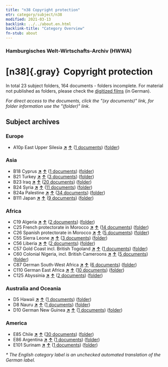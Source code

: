 ```yaml
---
title: "n38 Copyright protection"
etr: category/subject/n38
modified: 2021-03-13
backlink: ../../about.en.html
backlink-title: "Category Overview"
fn-stub: about
---
```


### Hamburgisches Welt-Wirtschafts-Archiv (HWWA)
# [n38]{.gray}&#8201; Copyright protection&#160; 





In total 23 subject folders, 164 documents - folders incomplete.
For material not published as folders, please check the [digitized films](/film/h1_sh) (in German).

_For direct access to the documents, click the "(xy documents)" link, for folder information use the "(folder)" link._

## Subject archives



### Europe

- A10p East Upper Silesia [**&nearr;**](../../../geo/i/140951/about.en.html "East Upper Silesia (all folders)") [**&uarr;**](../../../geo/about.en.html#A10p "Country category system") (<a href="https://pm20.zbw.eu/dfgview/sh/140951,145757" title="about: East Upper Silesia : Copyright protection" target="_blank">1 documents</a>) ([folder](http://purl.org/pressemappe20/folder/sh/140951,145757))

### Asia

- B18 Cyprus [**&nearr;**](../../../geo/i/141079/about.en.html "Cyprus (all folders)") [**&uarr;**](../../../geo/about.en.html#B18 "Country category system") (<a href="https://pm20.zbw.eu/dfgview/sh/141079,145757" title="about: Cyprus : Copyright protection" target="_blank">1 documents</a>) ([folder](http://purl.org/pressemappe20/folder/sh/141079,145757))
- B21 Turkey [**&nearr;**](../../../geo/i/141111/about.en.html "Turkey (all folders)") [**&uarr;**](../../../geo/about.en.html#B21 "Country category system") (<a href="https://pm20.zbw.eu/dfgview/sh/141111,145757" title="about: Turkey : Copyright protection" target="_blank">3 documents</a>) ([folder](http://purl.org/pressemappe20/folder/sh/141111,145757))
- B23 Iraq [**&nearr;**](../../../geo/i/141113/about.en.html "Iraq (all folders)") [**&uarr;**](../../../geo/about.en.html#B23 "Country category system") (<a href="https://pm20.zbw.eu/dfgview/sh/141113,145757" title="about: Iraq : Copyright protection" target="_blank">20 documents</a>) ([folder](http://purl.org/pressemappe20/folder/sh/141113,145757))
- B24 Syria [**&nearr;**](../../../geo/i/141114/about.en.html "Syria (all folders)") [**&uarr;**](../../../geo/about.en.html#B24 "Country category system") (<a href="https://pm20.zbw.eu/dfgview/sh/141114,145757" title="about: Syria : Copyright protection" target="_blank">11 documents</a>) ([folder](http://purl.org/pressemappe20/folder/sh/141114,145757))
- B24a Palestine [**&nearr;**](../../../geo/i/141115/about.en.html "Palestine (all folders)") [**&uarr;**](../../../geo/about.en.html#B24a "Country category system") (<a href="https://pm20.zbw.eu/dfgview/sh/141115,145757" title="about: Palestine : Copyright protection" target="_blank">34 documents</a>) ([folder](http://purl.org/pressemappe20/folder/sh/141115,145757))
- B111 Japan [**&nearr;**](../../../geo/i/141272/about.en.html "Japan (all folders)") [**&uarr;**](../../../geo/about.en.html#B111 "Country category system") (<a href="https://pm20.zbw.eu/dfgview/sh/141272,145757" title="about: Japan : Copyright protection" target="_blank">9 documents</a>) ([folder](http://purl.org/pressemappe20/folder/sh/141272,145757))

### Africa

- C19 Algeria [**&nearr;**](../../../geo/i/141354/about.en.html "Algeria (all folders)") [**&uarr;**](../../../geo/about.en.html#C19 "Country category system") (<a href="https://pm20.zbw.eu/dfgview/sh/141354,145757" title="about: Algeria : Copyright protection" target="_blank">2 documents</a>) ([folder](http://purl.org/pressemappe20/folder/sh/141354,145757))
- C25 French protectorate in Morocco [**&nearr;**](../../../geo/i/141358/about.en.html "French protectorate in Morocco (all folders)") [**&uarr;**](../../../geo/about.en.html#C25 "Country category system") (<a href="https://pm20.zbw.eu/dfgview/sh/141358,145757" title="about: French protectorate in Morocco : Copyright protection" target="_blank">14 documents</a>) ([folder](http://purl.org/pressemappe20/folder/sh/141358,145757))
- C26 Spanish protectorate in Morocco [**&nearr;**](../../../geo/i/141359/about.en.html "Spanish protectorate in Morocco (all folders)") [**&uarr;**](../../../geo/about.en.html#C26 "Country category system") (<a href="https://pm20.zbw.eu/dfgview/sh/141359,145757" title="about: Spanish protectorate in Morocco : Copyright protection" target="_blank">5 documents</a>) ([folder](http://purl.org/pressemappe20/folder/sh/141359,145757))
- C55 Sierra Leone [**&nearr;**](../../../geo/i/141404/about.en.html "Sierra Leone (all folders)") [**&uarr;**](../../../geo/about.en.html#C55 "Country category system") (<a href="https://pm20.zbw.eu/dfgview/sh/141404,145757" title="about: Sierra Leone : Copyright protection" target="_blank">3 documents</a>) ([folder](http://purl.org/pressemappe20/folder/sh/141404,145757))
- C56 Liberia [**&nearr;**](../../../geo/i/141405/about.en.html "Liberia (all folders)") [**&uarr;**](../../../geo/about.en.html#C56 "Country category system") (<a href="https://pm20.zbw.eu/dfgview/sh/141405,145757" title="about: Liberia : Copyright protection" target="_blank">2 documents</a>) ([folder](http://purl.org/pressemappe20/folder/sh/141405,145757))
- C57 Gold Coast incl. British Togoland [**&nearr;**](../../../geo/i/141406/about.en.html "Gold Coast incl. British Togoland (all folders)") [**&uarr;**](../../../geo/about.en.html#C57 "Country category system") (<a href="https://pm20.zbw.eu/dfgview/sh/141406,145757" title="about: Gold Coast incl. British Togoland : Copyright protection" target="_blank">1 documents</a>) ([folder](http://purl.org/pressemappe20/folder/sh/141406,145757))
- C60 Colonial Nigeria, incl. British Cameroons [**&nearr;**](../../../geo/i/141409/about.en.html "Colonial Nigeria, incl. British Cameroons (all folders)") [**&uarr;**](../../../geo/about.en.html#C60 "Country category system") (<a href="https://pm20.zbw.eu/dfgview/sh/141409,145757" title="about: Colonial Nigeria, incl. British Cameroons : Copyright protection" target="_blank">5 documents</a>) ([folder](http://purl.org/pressemappe20/folder/sh/141409,145757))
- C87 German South-West Africa [**&nearr;**](../../../geo/i/141450/about.en.html "German South-West Africa (all folders)") [**&uarr;**](../../../geo/about.en.html#C87 "Country category system") (<a href="https://pm20.zbw.eu/dfgview/sh/141450,145757" title="about: German South-West Africa : Copyright protection" target="_blank">6 documents</a>) ([folder](http://purl.org/pressemappe20/folder/sh/141450,145757))
- C110 German East Africa [**&nearr;**](../../../geo/i/141471/about.en.html "German East Africa (all folders)") [**&uarr;**](../../../geo/about.en.html#C110 "Country category system") (<a href="https://pm20.zbw.eu/dfgview/sh/141471,145757" title="about: German East Africa : Copyright protection" target="_blank">10 documents</a>) ([folder](http://purl.org/pressemappe20/folder/sh/141471,145757))
- C125 Abyssinia [**&nearr;**](../../../geo/i/141482/about.en.html "Abyssinia (all folders)") [**&uarr;**](../../../geo/about.en.html#C125 "Country category system") (<a href="https://pm20.zbw.eu/dfgview/sh/141482,145757" title="about: Abyssinia : Copyright protection" target="_blank">2 documents</a>) ([folder](http://purl.org/pressemappe20/folder/sh/141482,145757))

### Australia and Oceania

- D5 Hawaii [**&nearr;**](../../../geo/i/141595/about.en.html "Hawaii (all folders)") [**&uarr;**](../../../geo/about.en.html#D5 "Country category system") (<a href="https://pm20.zbw.eu/dfgview/sh/141595,145757" title="about: Hawaii : Copyright protection" target="_blank">1 documents</a>) ([folder](http://purl.org/pressemappe20/folder/sh/141595,145757))
- D8 Nauru [**&nearr;**](../../../geo/i/141599/about.en.html "Nauru (all folders)") [**&uarr;**](../../../geo/about.en.html#D8 "Country category system") (<a href="https://pm20.zbw.eu/dfgview/sh/141599,145757" title="about: Nauru : Copyright protection" target="_blank">1 documents</a>) ([folder](http://purl.org/pressemappe20/folder/sh/141599,145757))
- D10 German New Guinea [**&nearr;**](../../../geo/i/141601/about.en.html "German New Guinea (all folders)") [**&uarr;**](../../../geo/about.en.html#D10 "Country category system") (<a href="https://pm20.zbw.eu/dfgview/sh/141601,145757" title="about: German New Guinea : Copyright protection" target="_blank">1 documents</a>) ([folder](http://purl.org/pressemappe20/folder/sh/141601,145757))

### America

- E85 Chile [**&nearr;**](../../../geo/i/141691/about.en.html "Chile (all folders)") [**&uarr;**](../../../geo/about.en.html#E85 "Country category system") (<a href="https://pm20.zbw.eu/dfgview/sh/141691,145757" title="about: Chile : Copyright protection" target="_blank">30 documents</a>) ([folder](http://purl.org/pressemappe20/folder/sh/141691,145757))
- E86 Argentina [**&nearr;**](../../../geo/i/141692/about.en.html "Argentina (all folders)") [**&uarr;**](../../../geo/about.en.html#E86 "Country category system") (<a href="https://pm20.zbw.eu/dfgview/sh/141692,145757" title="about: Argentina : Copyright protection" target="_blank">1 documents</a>) ([folder](http://purl.org/pressemappe20/folder/sh/141692,145757))
- E101 Surinam [**&nearr;**](../../../geo/i/141699/about.en.html "Surinam (all folders)") [**&uarr;**](../../../geo/about.en.html#E101 "Country category system") (<a href="https://pm20.zbw.eu/dfgview/sh/141699,145757" title="about: Surinam : Copyright protection" target="_blank">1 documents</a>) ([folder](http://purl.org/pressemappe20/folder/sh/141699,145757))


_* The English category label is an unchecked automated translation of the German label._

